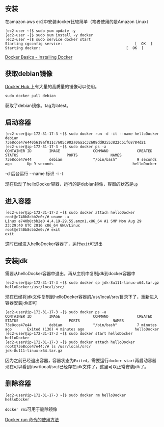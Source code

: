 ## 安装
在amazon aws ec2中安装docker比较简单（笔者使用的是Amazon Linux）
```
[ec2-user ~]$ sudo yum update -y
[ec2-user ~]$ sudo yum install -y docker
[ec2-user ~]$ sudo service docker start
Starting cgconfig service:                                 [  OK  ]
Starting docker:	                                   [  OK  ]
```

[Docker Basics - Installing Docker](http://docs.aws.amazon.com/zh_cn/AmazonECS/latest/developerguide/docker-basics.html#install_docker)


## 获取debian镜像
[Docker Hub ](https://hub.docker.com/explore/) 上有大量的高质量的镜像可以使用。
```
sudo docker pull debian
```
获取了debian镜像。tag为latest。

## 启动容器
```
[ec2-user@ip-172-31-17-3 ~]$ sudo docker run -d -it --name helloDocker debian
73e8cce47e440b619af011c7605c902a0aa1c32608dd92553822c51f68784d21
[ec2-user@ip-172-31-17-3 ~]$ sudo docker ps -a
CONTAINER ID        IMAGE               COMMAND             CREATED             STATUS                      PORTS               NAMES
73e8cce47e44        debian              "/bin/bash"         9 seconds ago       Up 9 seconds                                    helloDocker

```
-d 后台运行
--name 标识
-i
-t

现在启动了helloDocker容器，运行的是debian镜像，容器的状态是`up`

## 进入容器
```
[ec2-user@ip-172-31-17-3 ~]$ sudo docker attach helloDocker
root@e740b8cbb2e0:/# uname -a
Linux e740b8cbb2e0 4.4.19-29.55.amzn1.x86_64 #1 SMP Mon Aug 29 23:29:40 UTC 2016 x86_64 GNU/Linux
root@e740b8cbb2e0:/# exit
exit
```
这时已经进入helloDocker容器了，运行`exit`可退出

## 安装jdk
需要从helloDocker容器中退出，再从主机中复制jdk到docker容器中
```
[ec2-user@ip-172-31-17-3 ~]$ sudo docker cp jdk-8u111-linux-x64.tar.gz  helloDocker:/usr/local/src/
```
现在已经将jdk文件复制到helloDocker容器的/usr/local/src/目录下了，重新进入容器安装jdk即可
```
[ec2-user@ip-172-31-17-3 ~]$ sudo docker ps -a
CONTAINER ID        IMAGE               COMMAND             CREATED             STATUS                       PORTS               NAMES
73e8cce47e44        debian              "/bin/bash"         7 minutes ago       Exited (130) 4 minutes ago                       helloDocker
[ec2-user@ip-172-31-17-3 ~]$ sudo docker start helloDocker
helloDocker
[ec2-user@ip-172-31-17-3 ~]$ sudo docker attach helloDocker
root@73e8cce47e44:/# ls /usr/local/src/
jdk-8u111-linux-x64.tar.gz
```
因为之前已经退出容器，容器状态为`Exited`，需要运行`docker start`再启动容器  
现在可以看到/usr/local/src/已经存在jdk文件了，这里可以正常安装jdk了。

## 删除容器
```
[ec2-user@ip-172-31-17-3 ~]$ sudo docker rm helloDocker
helloDocker
```
`docker rmi`可用于删除镜像

[Docker run 命令的使用方法](http://dockone.io/article/152)


